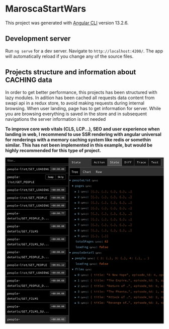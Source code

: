 # MaroscaStartWars

This project was generated with [Angular CLI](https://github.com/angular/angular-cli) version 13.2.6.

## Development server

Run `ng serve` for a dev server. Navigate to `http://localhost:4200/`. The app will automatically reload if you change any of the source files.

## Projects structure and information about CACHING data

In order to get better performance, this projects has been structured with lazy modules. In adition has been cached all requests data content from swapi api in a redux store, to avoid making requests during internal browsing. When user landing, page has to get information for server. While you are browsing everything is saved in the store and in subsequent navigations the server information is not needed

**To improve core web vitals (CLS, LCP...), SEO and user experience when landing in web, I recommend to use SSR rendering with angular universal for renderings with a memory caching system like redis or somethin similar. This has not been implemented in this example, but would be highly recommended for this type of project.**

![Redux dev](https://raw.githubusercontent.com/marosca/starwars/main/image.png?token=GHSAT0AAAAAABOJ5UR3PV7RC52XYJORPTIAYRQGK6A)

